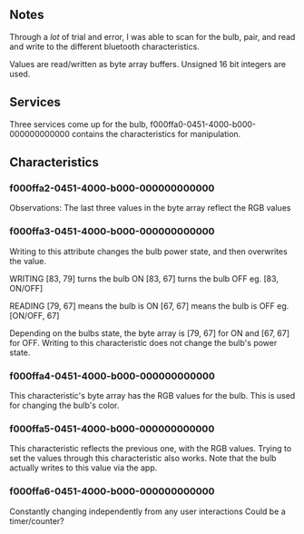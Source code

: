 ## Notes

Through a *lot* of trial and error, I was able to scan for the bulb, pair, and read and write to the different bluetooth characteristics.

Values are read/written as byte array buffers. Unsigned 16 bit integers are used.

## Services

Three services come up for the bulb, f000ffa0-0451-4000-b000-000000000000 contains the characteristics for manipulation.

## Characteristics

### f000ffa2-0451-4000-b000-000000000000
Observations: The last three values in the byte array reflect the RGB values

### f000ffa3-0451-4000-b000-000000000000
Writing to this attribute changes the bulb power state, and then overwrites the value.

WRITING
[83, 79] turns the bulb ON
[83, 67] turns the bulb OFF
eg. [83, ON/OFF]

READING
[79, 67] means the bulb is ON
[67, 67] means the bulb is OFF
eg.
[ON/OFF, 67]


Depending on the bulbs state, the byte array is [79, 67] for ON and [67, 67] for OFF.
Writing to this characteristic does not change the bulb's power state.

### f000ffa4-0451-4000-b000-000000000000
This characteristic's byte array has the RGB values for the bulb.
This is used for changing the bulb's color.

### f000ffa5-0451-4000-b000-000000000000
This characteristic reflects the previous one, with the RGB values.
Trying to set the values through this characteristic also works.
Note that the bulb actually writes to this value via the app.

### f000ffa6-0451-4000-b000-000000000000
Constantly changing independently from any user interactions
Could be a timer/counter?
